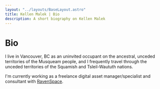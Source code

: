 ```yaml
---
layout: "../layouts/BaseLayout.astro"
title: Kellen Malek | Bio
description: A short biography on Kellen Malek
---
```


# Bio

I live in Vancouver, BC as an uninvited occupant on the ancestral, unceded territories of the Musqueam people, and I frequently travel through the unceded territories of the Squamish and Tsleil-Waututh nations.

I'm currently working as a freelance digital asset manager/specialist and consultant with [RavenSpace](https://ravenspacepublishing.org).
